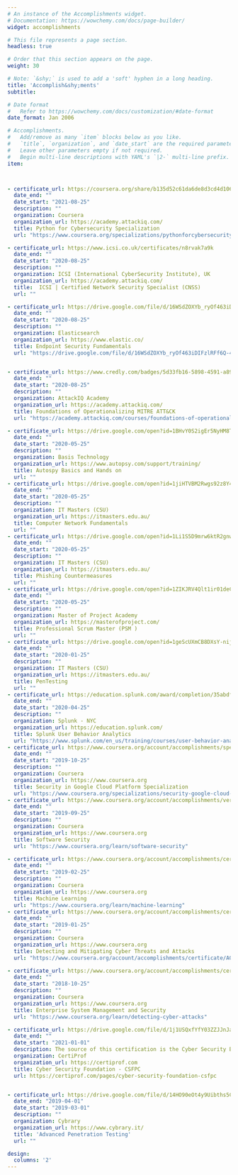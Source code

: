 ```yaml
---
# An instance of the Accomplishments widget.
# Documentation: https://wowchemy.com/docs/page-builder/
widget: accomplishments

# This file represents a page section.
headless: true

# Order that this section appears on the page.
weight: 30

# Note: `&shy;` is used to add a 'soft' hyphen in a long heading.
title: 'Accomplish&shy;ments'
subtitle:

# Date format
#   Refer to https://wowchemy.com/docs/customization/#date-format
date_format: Jan 2006

# Accomplishments.
#   Add/remove as many `item` blocks below as you like.
#   `title`, `organization`, and `date_start` are the required parameters.
#   Leave other parameters empty if not required.
#   Begin multi-line descriptions with YAML's `|2-` multi-line prefix.
item:



- certificate_url: https://coursera.org/share/b135d52c61da6de8d3cd4d1064413ad5
  date_end: ""
  date_start: "2021-08-25"
  description: ""
  organization: Coursera 
  organization_url: https://academy.attackiq.com/
  title: Python for Cybersecurity Specialization
  url: "https://www.coursera.org/specializations/pythonforcybersecurity"

- certificate_url: https://www.icsi.co.uk/certificates/n8rvak7a9k
  date_end: ""
  date_start: "2020-08-25"
  description: ""
  organization: ICSI (International CyberSecurity Institute), UK 
  organization_url: https://academy.attackiq.com/
  title:  ICSI | Certified Network Security Specialist (CNSS)
  url: ""

- certificate_url: https://drive.google.com/file/d/16WSdZOXYb_ryOf463iDIFzlRFf6Q-4k2/view?usp=sharing
  date_end: ""
  date_start: "2020-08-25"
  description: ""
  organization: Elasticsearch 
  organization_url: https://www.elastic.co/
  title: Endpoint Security Fundamentals
  url: "https://drive.google.com/file/d/16WSdZOXYb_ryOf463iDIFzlRFf6Q-4k2/view?usp=sharing"


- certificate_url: https://www.credly.com/badges/5d33fb16-5898-4591-a89b-eb55a6d3d17f?source=linked_in_profile
  date_end: ""
  date_start: "2020-08-25"
  description: ""
  organization: AttackIQ Academy 
  organization_url: https://academy.attackiq.com/
  title: Foundations of Operationalizing MITRE ATT&CK
  url: "https://academy.attackiq.com/courses/foundations-of-operationalizing-mitre-attck"

- certificate_url: https://drive.google.com/open?id=1BHvY0S2igEr5NyHM8TbE9ThydKThACo8
  date_end: ""
  date_start: "2020-05-25"
  description: ""
  organization: Basis Technology
  organization_url: https://www.autopsy.com/support/training/
  title: Autospy Basics and Hands on
  url: ""
- certificate_url: https://drive.google.com/open?id=1jiHTVBM2Rwgs92z8Y4gMIYI-k1eeC6-m
  date_end: ""
  date_start: "2020-05-25"
  description: ""
  organization: IT Masters (CSU)
  organization_url: https://itmasters.edu.au/
  title: Computer Network Fundamentals
  url: ""
- certificate_url: https://drive.google.com/open?id=1Li1S5D9mrw6ktR2gnwvnXkyp8mUxqIbG
  date_end: ""
  date_start: "2020-05-25"
  description: ""
  organization: IT Masters (CSU)
  organization_url: https://itmasters.edu.au/
  title: Phishing Countermeasures
  url: ""
- certificate_url: https://drive.google.com/open?id=1ZIKJRV4Qlt1ir01deCev08AS9E97rc4X
  date_end: ""
  date_start: "2020-05-25"
  description: ""
  organization: Master of Project Academy
  organization_url: https://masterofproject.com/
  title: Professional Scrum Master (PSM )
  url: ""
- certificate_url: https://drive.google.com/open?id=1geScUXmCB8DXsY-nijncwBOohsWAfzt4
  date_end: ""
  date_start: "2020-01-25"
  description: ""
  organization: IT Masters (CSU)
  organization_url: https://itmasters.edu.au/
  title: PenTesting
  url: ""
- certificate_url: https://education.splunk.com/award/completion/35abdf08-ddb5-311c-8be9-f60e9294b4db
  date_end: ""
  date_start: "2020-04-25"
  description: ""
  organization: Splunk - NYC
  organization_url: https://education.splunk.com/
  title: Splunk User Behavior Analytics
  url: "https://www.splunk.com/en_us/training/courses/user-behavior-analytics.html"
- certificate_url: https://www.coursera.org/account/accomplishments/specialization/DXCB3Y6GLS5X
  date_end: ""
  date_start: "2019-10-25"
  description: ""
  organization: Coursera
  organization_url: https://www.coursera.org
  title: Security in Google Cloud Platform Specialization
  url: "https://www.coursera.org/specializations/security-google-cloud-platform"
- certificate_url: https://www.coursera.org/account/accomplishments/verify/N9V5ZYG2J4M3
  date_end: ""
  date_start: "2019-09-25"
  description: ""
  organization: Coursera
  organization_url: https://www.coursera.org
  title: Software Security
  url: "https://www.coursera.org/learn/software-security"

- certificate_url: https://www.coursera.org/account/accomplishments/certificate/F6E64QCSMAD7
  date_end: ""
  date_start: "2019-02-25"
  description: ""
  organization: Coursera
  organization_url: https://www.coursera.org
  title: Machine Learning
  url: "https://www.coursera.org/learn/machine-learning"
- certificate_url: https://www.coursera.org/account/accomplishments/certificate/AGA4MD8X7JSE
  date_end: ""
  date_start: "2019-01-25"
  description: ""
  organization: Coursera
  organization_url: https://www.coursera.org
  title: Detecting and Mitigating Cyber Threats and Attacks
  url: "https://www.coursera.org/account/accomplishments/certificate/AGA4MD8X7JSE"

- certificate_url: https://www.coursera.org/account/accomplishments/certificate/BWPARWYFKWLJ
  date_end: ""
  date_start: "2018-10-25"
  description: ""
  organization: Coursera
  organization_url: https://www.coursera.org
  title: Enterprise System Management and Security 
  url: "https://www.coursera.org/learn/detecting-cyber-attacks"

- certificate_url: https://drive.google.com/file/d/1j1USQxfYfY03ZZJJnJaltaqZroftK9Ex/view?usp=sharinghttps://drive.google.com/file/d/1j1USQxfYfY03ZZJJnJaltaqZroftK9Ex/view?usp=sharing
  date_end: ""
  date_start: "2021-01-01"
  description: The source of this certification is the Cyber Security Body of Knowledge (CyBOK) version 1.0
  organization: CertiProf
  organization_url: https://certiprof.com
  title: Cyber Security Foundation - CSFPC
  url: https://certiprof.com/pages/cyber-security-foundation-csfpc


- certificate_url: https://drive.google.com/file/d/14HO90eOt4y9Uibths5CCCz99KKDyGfTn/view
  date_end: "2019-04-01"
  date_start: "2019-03-01"
  description: ""
  organization: Cybrary
  organization_url: https://www.cybrary.it/
  title: 'Advanced Penetration Testing'
  url: ""

design:
  columns: '2' 
---
```

